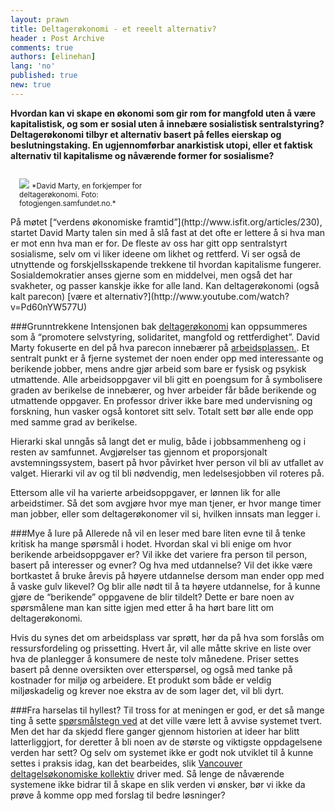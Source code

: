 ```yaml
---
layout: prawn
title: Deltagerøkonomi - et reeelt alternativ?
header : Post Archive
comments: true
authors: [elinehan]
lang: 'no'
published: true
new: true
---
```


**Hvordan kan vi skape en økonomi som gir rom for mangfold uten å være kapitalistisk, og som er sosial uten å innebære sosialistisk sentralstyring? Deltagerøkonomi tilbyr et alternativ basert på felles eierskap og beslutningstaking. En ugjennomførbar anarkistisk utopi, eller et faktisk alternativ til kapitalisme og nåværende former for sosialisme?**
<br>


<div class="pull-right" style="width: 50%; padding: 1em">
<img src="http://i.imgur.com/ouw9q44.jpg"> 
<small>*David Marty, en forkjemper for deltagerøkonomi. Foto: fotogjengen.samfundet.no.*</small>
</div>
På møtet [“verdens økonomiske framtid”](http://www.isfit.org/articles/230), startet David Marty talen sin med å slå fast at det ofte er lettere å si hva man er mot enn hva man er for. De fleste av oss har gitt opp sentralstyrt sosialisme, selv om vi liker ideene om likhet og rettferd. Vi ser også de utnyttende og forskjellsskapende trekkene til hvordan kapitalisme fungerer. Sosialdemokratier anses gjerne som en middelvei, men også det har svakheter, og passer kanskje ikke for alle land. Kan deltagerøkonomi (også kalt parecon) [være et alternativ?](http://www.youtube.com/watch?v=Pd60nYW577U)

###Grunntrekkene
Intensjonen bak [deltagerøkonomi](http://vanparecon.resist.ca/whatisparecon.html) kan oppsummeres som å “promotere selvstyring, solidaritet, mangfold og rettferdighet”. David Marty fokuserte en del på hva parecon innebærer på [arbeidsplassen.](http://vanparecon.resist.ca/whatisparecon.html). Et sentralt punkt er å fjerne systemet der noen ender opp med interessante og berikende jobber, mens andre gjør arbeid som bare er fysisk og psykisk utmattende. Alle arbeidsoppgaver vil bli gitt en poengsum for å symbolisere graden av berikelse de innebærer, og hver arbeider får både berikende og utmattende oppgaver. En professor driver ikke bare med undervisning og forskning, hun vasker også kontoret sitt selv. Totalt sett bør alle ende opp med samme grad av berikelse. 

Hierarki skal unngås så langt det er mulig, både i jobbsammenheng og i resten av samfunnet. Avgjørelser tas gjennom et proporsjonalt avstemningssystem, basert på hvor påvirket hver person vil bli av utfallet av valget. Hierarki vil av og til bli nødvendig, men ledelsesjobben vil roteres på.  

Ettersom alle vil ha varierte arbeidsoppgaver, er lønnen lik for alle arbeidstimer. Så det som avgjøre hvor mye man tjener, er hvor mange timer man jobber, eller som deltagerøkonomer vil si, hvilken innsats man legger i. 

###Mye å lure på
Allerede nå vil en leser med bare liten evne til å tenke kritisk ha mange spørsmål i hodet. Hvordan skal vi bli enige om hvor berikende arbeidsoppgaver er? Vil ikke det variere fra person til person, basert på interesser og evner? Og hva med utdannelse? Vil det 
ikke være bortkastet å bruke årevis på høyere utdannelse dersom man ender opp med å vaske gulv likevel? Og blir alle nødt til å ta høyere utdannelse, for å kunne gjøre de “berikende” oppgavene de blir tildelt? Dette er bare noen av spørsmålene man kan sitte igjen med etter å ha hørt bare litt om deltagerøkonomi. 

Hvis du synes det om arbeidsplass var sprøtt, hør da på hva som forslås om ressursfordeling og prissetting. Hvert år, vil alle måtte skrive en liste over hva de planlegger å konsumere de neste tolv månedene. Priser settes basert på denne oversikten over etterspørsel, og også med tanke på kostnader for miljø og arbeidere. Et produkt som både er veldig miljøskadelig og krever noe ekstra av de som lager det, vil bli dyrt.  

###Fra harselas til hyllest?
Til tross for at meningen er god, er det så mange ting å sette [spørsmålstegn ved](http://homepages.luc.edu/~dschwei/parecon.htm) at det ville være lett å avvise systemet tvert. Men det har da skjedd flere ganger gjennom historien at ideer har blitt latterliggjort, for deretter å bli noen av de største og viktigste oppdagelsene verden har sett? Og selv om systemet ikke er godt nok utviklet til å kunne settes i praksis idag, kan det bearbeides, slik [Vancouver deltagelsøkonomiske kollektiv](http://vanparecon.resist.ca/index.html) driver med. Så lenge de nåværende systemene ikke bidrar til å skape en slik verden vi ønsker, bør vi ikke da prøve å komme opp med forslag til bedre løsninger?
